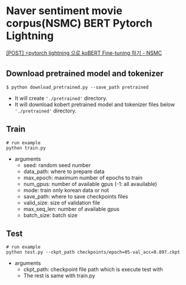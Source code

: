# Naver sentiment movie corpus(NSMC) BERT Pytorch Lightning

[[POST] ⚡pytorch lightning 으로 koBERT Fine-tuning 하기 - NSMC](https://velog.io/@jaylnne/pytorch-lightning-%EC%9C%BC%EB%A1%9C-NSMC-BERT-Fine-tuning-%ED%95%98%EA%B8%B0)

## Download pretrained model and tokenizer
```shell
$ python download_pretrained.py --save_path pretrained
```
- It will create `'./pretrained'` directory.
- It will download kobert pretrained model and tokenizer files below `'./pretrained'` directory.

## Train
```shell
# run example
python train.py
```
- arguments
    - seed: random seed number
    - data_path: where to prepare data
    - max_epoch: maximum number of epochs to train
    - num_gpus: number of available gpus (-1: all avauilable)
    - mode: train only korean data or not
    - save_path: where to save checkpoints files
    - valid_size: size of validation file
    - max_seq_len: number of available gpus
    - batch_size: batch size

## Test
```shell
# run example
python test.py --ckpt_path checkpoints/epoch=05-val_acc=0.897.ckpt
```
- arguments
    - ckpt_path: checkpoint file path which is execute test with
    - The rest is same with train.py